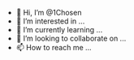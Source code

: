 - 👋 Hi, I’m @1Chosen
- 👀 I’m interested in ...
- 🌱 I’m currently learning ...
- 💞️ I’m looking to collaborate on ...
- 📫 How to reach me ...

<!---
1Chosen/1Chosen is a ✨ special ✨ name d u e to the reality of many are called and few are chosen.
repository because its `README.md` (this file) appears on your GitHub profile.
You can click the Preview link to take a look at your changes.
--->
